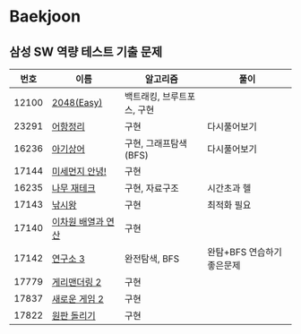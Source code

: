 # Baekjoon
## 삼성 SW 역량 테스트 기출 문제
|번호|이름|알고리즘|풀이|
|------|---|---|---|
|12100|[2048(Easy)](https://www.acmicpc.net/problem/12100)|백트래킹, 브루트포스, 구현| |
|23291|[어항정리](https://www.acmicpc.net/problem/23291)|구현|다시풀어보기|
|16236|[아기상어](https://www.acmicpc.net/problem/16236)|구현, 그래프탐색(BFS)|다시풀어보기|
|17144|[미세먼지 안녕!](https://www.acmicpc.net/problem/17144)|구현||
|16235|[나무 재테크](https://www.acmicpc.net/problem/16235)|구현, 자료구조|시간초과 헬|
|17143|[낚시왕](https://www.acmicpc.net/problem/17143)|구현|최적화 필요|
|17140|[이차원 배열과 연산](https://www.acmicpc.net/problem/17140)|구현||
|17142|[연구소 3](https://www.acmicpc.net/problem/17142)|완전탐색, BFS|완탐+BFS 연습하기 좋은문제|
|17779|[게리맨더링 2](https://www.acmicpc.net/problem/17779)|구현||
|17837|[새로운 게임 2](https://www.acmicpc.net/problem/17837)|구현|
|17822|[원판 돌리기](https://www.acmicpc.net/problem/17822)|구현||
